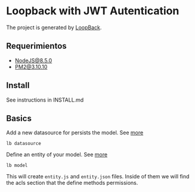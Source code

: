 # Loopback with JWT Autentication

The project is generated by [LoopBack](http://loopback.io).

## Requerimientos

* NodeJS@8.5.0
* PM2@3.10.10

## Install

See instructions in INSTALL.md

## Basics

Add a new datasource for persists the model. See [more](https://loopback.io/doc/en/lb3/Create-new-data-source.html)

	lb datasource

Define an entity of your model. See [more](https://loopback.io/doc/en/lb3/Create-new-models.html)

	lb model

This will create `entity.js` and `entity.json` files. Inside of them we will find  the acls section that the define methods permissions.